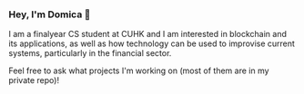 ### Hey, I'm Domica 👋

I am a finalyear CS student at CUHK and I am interested in blockchain and its applications, as well as how technology can be used to improvise current systems, particularly in the financial sector.

Feel free to ask what projects I'm working on (most of them are in my private repo)!
